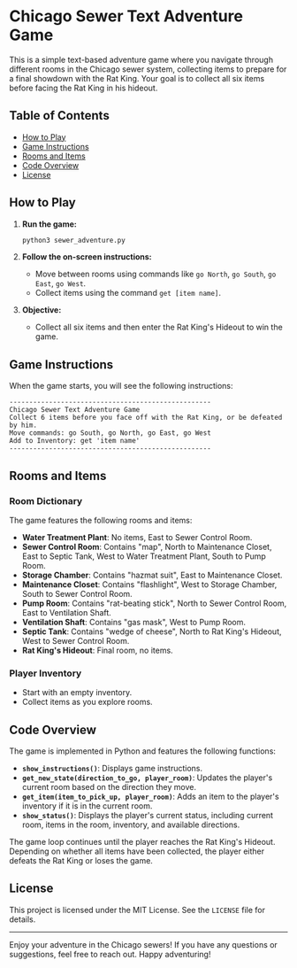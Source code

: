 # Chicago Sewer Text Adventure Game

This is a simple text-based adventure game where you navigate through different rooms in the Chicago sewer system, collecting items to prepare for a final showdown with the Rat King. Your goal is to collect all six items before facing the Rat King in his hideout.

## Table of Contents
- [How to Play](#how-to-play)
- [Game Instructions](#game-instructions)
- [Rooms and Items](#rooms-and-items)
- [Code Overview](#code-overview)
- [License](#license)

## How to Play

1. **Run the game:**
   ```sh
   python3 sewer_adventure.py
   ```

2. **Follow the on-screen instructions:**
   - Move between rooms using commands like `go North`, `go South`, `go East`, `go West`.
   - Collect items using the command `get [item name]`.

3. **Objective:**
   - Collect all six items and then enter the Rat King's Hideout to win the game.

## Game Instructions

When the game starts, you will see the following instructions:
```
---------------------------------------------------
Chicago Sewer Text Adventure Game
Collect 6 items before you face off with the Rat King, or be defeated by him.
Move commands: go South, go North, go East, go West
Add to Inventory: get 'item name'
---------------------------------------------------
```

## Rooms and Items

### Room Dictionary
The game features the following rooms and items:

- **Water Treatment Plant**: No items, East to Sewer Control Room.
- **Sewer Control Room**: Contains "map", North to Maintenance Closet, East to Septic Tank, West to Water Treatment Plant, South to Pump Room.
- **Storage Chamber**: Contains "hazmat suit", East to Maintenance Closet.
- **Maintenance Closet**: Contains "flashlight", West to Storage Chamber, South to Sewer Control Room.
- **Pump Room**: Contains "rat-beating stick", North to Sewer Control Room, East to Ventilation Shaft.
- **Ventilation Shaft**: Contains "gas mask", West to Pump Room.
- **Septic Tank**: Contains "wedge of cheese", North to Rat King's Hideout, West to Sewer Control Room.
- **Rat King's Hideout**: Final room, no items.

### Player Inventory
- Start with an empty inventory.
- Collect items as you explore rooms.

## Code Overview

The game is implemented in Python and features the following functions:

- **`show_instructions()`**: Displays game instructions.
- **`get_new_state(direction_to_go, player_room)`**: Updates the player's current room based on the direction they move.
- **`get_item(item_to_pick_up, player_room)`**: Adds an item to the player's inventory if it is in the current room.
- **`show_status()`**: Displays the player's current status, including current room, items in the room, inventory, and available directions.

The game loop continues until the player reaches the Rat King's Hideout. Depending on whether all items have been collected, the player either defeats the Rat King or loses the game.

## License

This project is licensed under the MIT License. See the `LICENSE` file for details.

---

Enjoy your adventure in the Chicago sewers! If you have any questions or suggestions, feel free to reach out. Happy adventuring!
